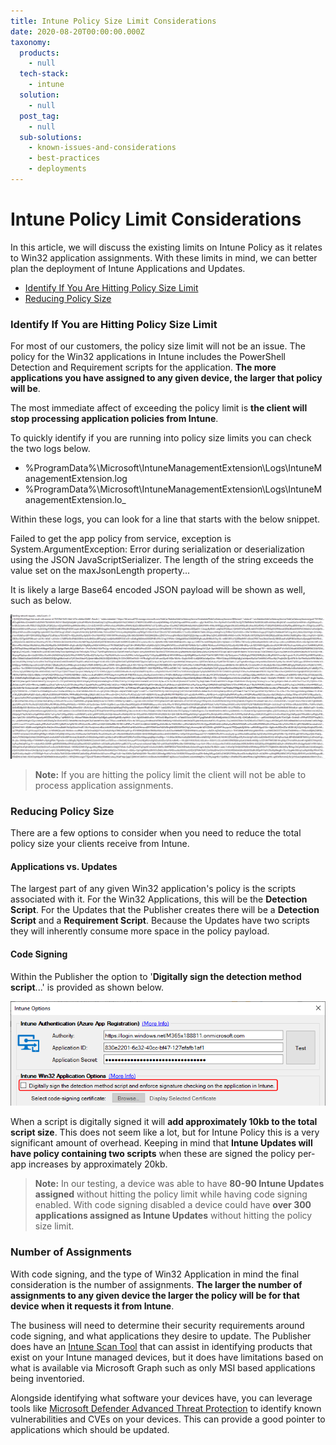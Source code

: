 ```yaml
---
title: Intune Policy Size Limit Considerations
date: 2020-08-20T00:00:00.000Z
taxonomy:
  products:
    - null
  tech-stack:
    - intune
  solution:
    - null
  post_tag:
    - null
  sub-solutions:
    - known-issues-and-considerations
    - best-practices
    - deployments
---
```


# Intune Policy Limit Considerations

In this article, we will discuss the existing limits on Intune Policy as it relates to Win32 application assignments. With these limits in mind, we can better plan the deployment of Intune Applications and Updates.

* [Identify If You Are Hitting Policy Size Limit](intune-policy-limit-considerations.md#topic1)
* [Reducing Policy Size](intune-policy-limit-considerations.md#topic2)

### Identify If You are Hitting Policy Size Limit

For most of our customers, the policy size limit will not be an issue. The policy for the Win32 applications in Intune includes the PowerShell Detection and Requirement scripts for the application. **The more applications you have assigned to any given device, the larger that policy will be**.&#x20;

The most immediate affect of exceeding the policy limit is **the client will stop processing application policies from Intune**.

To quickly identify if you are running into policy size limits you can check the two logs below.

* %ProgramData%\Microsoft\IntuneManagementExtension\Logs\IntuneManagementExtension.log
* %ProgramData%\Microsoft\IntuneManagementExtension\Logs\IntuneManagementExtension.lo\_

Within these logs, you can look for a line that starts with the below snippet.

Failed to get the app policy from service, exception is System.ArgumentException: Error during serialization or deserialization using the JSON JavaScriptSerializer. The length of the string exceeds the value set on the maxJsonLength property...

It is likely a large Base64 encoded JSON payload will be shown as well, such as below.

![JSON log snippet](/_images/RADmkscyOB.png "JSON log snippet")

> **Note:** If you are hitting the policy limit the client will not be able to process application assignments.&#x20;

### Reducing Policy Size

There are a few options to consider when you need to reduce the total policy size your clients receive from Intune.&#x20;

#### Applications vs. Updates

The largest part of any given Win32 application's policy is the scripts associated with it. For the Win32 Applications, this will be the **Detection Script**. For the Updates that the Publisher creates there will be a **Detection Script** and a **Requirement Script**. Because the Updates have two scripts they will inherently consume more space in the policy payload.&#x20;

#### Code Signing

Within the Publisher the option to '**Digitally sign the detection method script**...' is provided as shown below.

![](/_images/detection_method.png)

When a script is digitally signed it will **add approximately 10kb to the total script size**. This does not seem like a lot, but for Intune Policy this is a very significant amount of overhead. Keeping in mind that **Intune Updates will have policy containing two scripts** when these are signed the policy per-app increases by approximately 20kb.&#x20;

> **Note:** In our testing, a device was able to have **80-90 Intune Updates assigned** without hitting the policy limit while having code signing enabled. With code signing disabled a device could have **over 300 applications assigned as Intune Updates** without hitting the policy size limit.

### Number of Assignments

With code signing, and the type of Win32 Application in mind the final consideration is the number of assignments. **The larger the number of assignments to any given device the larger the policy will be for that device when it requests it from Intune**.&#x20;

The business will need to determine their security requirements around code signing, and what applications they desire to update. The Publisher does have an [Intune Scan Tool](https://patchmypc.com/scan-intune-for-supported-products) that can assist in identifying products that exist on your Intune managed devices, but it does have limitations based on what is available via Microsoft Graph such as only MSI based applications being inventoried.&#x20;

Alongside identifying what software your devices have, you can leverage tools like [Microsoft Defender Advanced Threat Protection](https://docs.microsoft.com/en-us/windows/security/threat-protection/microsoft-defender-atp/microsoft-defender-advanced-threat-protection) to identify known vulnerabilities and CVEs on your devices. This can provide a good pointer to applications which should be updated.